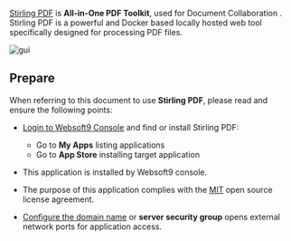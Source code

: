 [Stirling PDF](https://stirlingpdf.io) is **All-in-One PDF Toolkit**, used for Document Collaboration . Stirling PDF is a powerful and Docker based locally hosted web tool specifically designed for processing PDF files.


![gui](http://libs.websoft9.com/Websoft9/DocsPicture/zh/stirlingpdf/stirlingpdf-gui-websoft9.png)


## Prepare

When referring to this document to use **Stirling PDF**, please read and ensure the following points:

- [Login to Websoft9 Console](./login-console) and find or install Stirling PDF:
  - Go to **My Apps** listing applications 
  - Go to **App Store** installing target application

- This application is installed by Websoft9 console.


- The purpose of this application complies with the [MIT](https://opensource.org/licenses/MIT) open source license agreement.


- [Configure the domain name](./domain-set) or **server security group** opens external network ports for application access.
